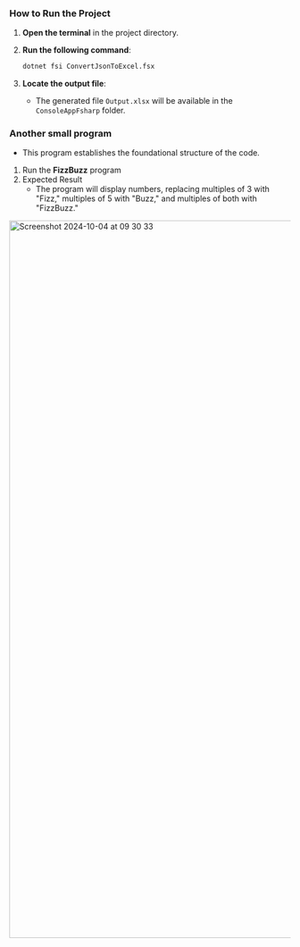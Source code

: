 ### **How to Run the Project**

1. **Open the terminal** in the project directory.

2. **Run the following command**:
   ```bash
   dotnet fsi ConvertJsonToExcel.fsx
3. **Locate the output file**: 
   - The generated file `Output.xlsx` will be available in the `ConsoleAppFsharp` folder.
   

### **Another small program**
- This program establishes the foundational structure of the code.
1. Run the **FizzBuzz** program
2. Expected Result
   - The program will display numbers, replacing multiples of 3 with "Fizz," multiples of 5 with "Buzz," and multiples of both with "FizzBuzz."

<img width="1285" alt="Screenshot 2024-10-04 at 09 30 33" src="https://github.com/user-attachments/assets/3fb460e0-a458-4239-bda5-842ef5ea00b9">


